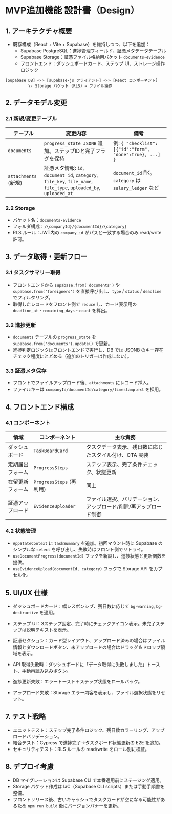 # MVP追加機能 設計書（Design）

## 1. アーキテクチャ概要
- 既存構成（React + Vite + Supabase）を維持しつつ、以下を追加：
  - Supabase PostgreSQL：進捗管理フィールド、証憑メタデータテーブル
  - Supabase Storage：証憑ファイル格納用バケット `documents-evidence`
  - フロントエンド：ダッシュボードカード、ステップ UI、ストレージ操作ロジック

```
[Supabase DB] <-> [supabase-js クライアント] <-> [React コンポーネント]
          \- Storage バケット (RLS) ↔ ファイル操作
```

## 2. データモデル変更
### 2.1 新規/変更テーブル
| テーブル | 変更内容 | 備考 |
| --- | --- | --- |
| `documents` | `progress_state JSONB` 追加。ステップIDと完了フラグを保持 | 例: `{ "checklist": [{"id":"form", "done":true}, ...] }` |
| `attachments` (新規) | 証憑メタ情報: `id`, `document_id`, `category`, `file_key`, `file_name`, `file_type`, `uploaded_by`, `uploaded_at` | `document_id` FK。`category` は `salary_ledger` など |

### 2.2 Storage
- バケット名：`documents-evidence`
- フォルダ構成：`/{companyId}/{documentId}/{category}`
- RLS ルール：JWT内の `company_id` がパスと一致する場合のみ read/write 許可。

## 3. データ取得・更新フロー
### 3.1 タスクサマリー取得
- フロントエンドから `supabase.from('documents')` や `supabase.from('foreigners')` を直接呼び出し、`type` / `status` / `deadline` でフィルタリング。
- 取得したレコードをフロント側で `reduce` し、カード表示用の `deadline_at`・`remaining_days`・`count` を算出。

### 3.2 進捗更新
- `documents` テーブルの `progress_state` を `supabase.from('documents').update()` で更新。
- 進捗判定ロジックはフロントエンドで実行し、DB では JSONB のキー存在チェック程度にとどめる（追加のトリガーは作成しない）。

### 3.3 証憑メタ保存
- フロントでファイルアップロード後、`attachments` にレコード挿入。
- ファイルキーは `companyId/documentId/category/timestamp.ext` を採用。

## 4. フロントエンド構成
### 4.1 コンポーネント
| 領域 | コンポーネント | 主な責務 |
| --- | --- | --- |
| ダッシュボード | `TaskBoardCard` | タスクデータ表示、残日数に応じたスタイル付け、CTA 実装 |
| 定期届出フォーム | `ProgressSteps` | ステップ表示、完了条件チェック、状態更新 |
| 在留更新フォーム | `ProgressSteps` (再利用) | 同上 |
| 証憑アップロード | `EvidenceUploader` | ファイル選択、バリデーション、アップロード/削除/再アップロード制御 |

### 4.2 状態管理
- `AppStateContext` に `taskSummary` を追加。初回マウント時に Supabase のシンプルな `select` を呼び出し、失敗時はフロント側でリトライ。
- `useDocumentProgress(documentId)` フックを新設し、進捗状態と更新関数を提供。
- `useEvidenceUpload(documentId, category)` フックで Storage API をカプセル化。

## 5. UI/UX 仕様
- ダッシュボードカード：幅レスポンシブ、残日数に応じて `bg-warning`, `bg-destructive` を適用。
- ステップ UI：3ステップ固定、完了時にチェックアイコン表示。未完了ステップは説明テキストを表示。
- 証憑セクション：カード型レイアウト、アップロード済みの場合はファイル情報とダウンロードボタン、未アップロードの場合はドラッグ＆ドロップ領域を表示。

- API 取得失敗時：ダッシュボードに「データ取得に失敗しました」トースト、手動再読み込みボタン。
- 進捗更新失敗：エラートースト＋ステップ状態をロールバック。
- アップロード失敗：Storage エラー内容を表示し、ファイル選択状態をリセット。

## 7. テスト戦略
- ユニットテスト：ステップ完了条件ロジック、残日数カラーリング、アップロードバリデーション。
- 結合テスト：Cypress で進捗完了→タスクボード状態更新の E2E を追加。
- セキュリティテスト：RLS ルールの read/write をロール別に検証。

## 8. デプロイ考慮
- DB マイグレーションは Supabase CLI で本番適用前にステージング適用。
- Storage バケット作成は IaC（Supabase CLI scripts）または手動手順書を整備。
- フロントリリース後、古いキャッシュでタスクカードが空になる可能性があるため `npm run build` 後にバージョンバナーを更新。
